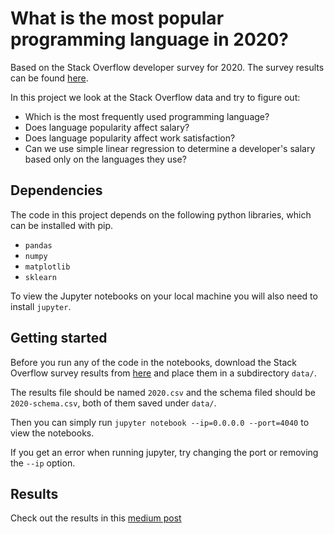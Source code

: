 # What is the most popular programming language in 2020?

Based on the Stack Overflow developer survey for 2020. The survey results can be found [here](https://insights.stackoverflow.com/survey).

In this project we look at the Stack Overflow data and try to figure out:

- Which is the most frequently used programming language?
- Does language popularity affect salary?
- Does language popularity affect work satisfaction?
- Can we use simple linear regression to determine a developer's salary based only on the languages they use?

## Dependencies

The code in this project depends on the following python libraries, which can be installed with pip.

- `pandas`
- `numpy`
- `matplotlib`
- `sklearn`

To view the Jupyter notebooks on your local machine you will also need to install `jupyter`.

## Getting started

Before you run any of the code in the notebooks, download the Stack Overflow survey results from [here](https://insights.stackoverflow.com/survey) and place them in a subdirectory `data/`.

The results file should be named `2020.csv` and the schema filed should be `2020-schema.csv`, both of them saved under `data/`.

Then you can simply run  `jupyter notebook --ip=0.0.0.0 --port=4040` to view the notebooks.

If you get an error when running jupyter, try changing the port or removing the `--ip` option.

## Results
Check out the results in this [medium post](https://medium.com/@luchevz/whats-the-most-popular-programming-language-in-2020-6c18919f965b)
